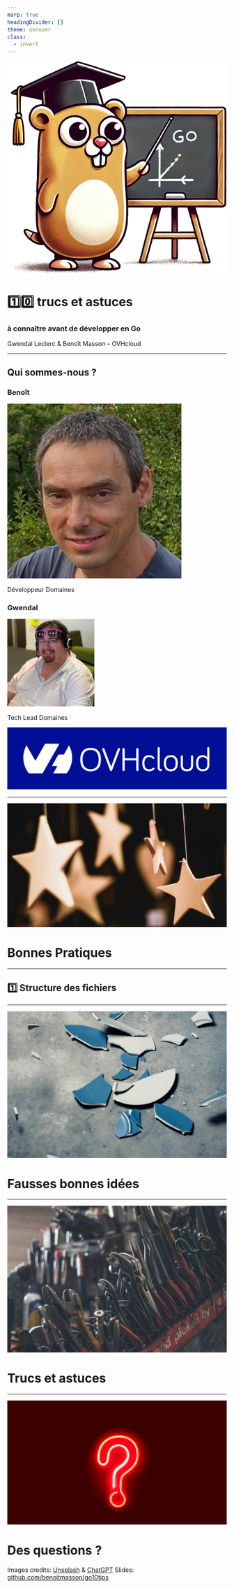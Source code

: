 ```yaml
---
marp: true
headingDivider: []
theme: uncover
class:
  - invert
---
```


<!-- markdownlint-disable MD001 MD026 MD033 MD045 -->

<!-- Compile to HTML with `marp -w -s --html true .` -->

<!-- https://marpit.marp.app/markdown -->

<style>
    @import url('./deck.css');
</style>

<div class="flex vertical center">

![height:250px](./images/gopher%20prof.png)

# 1️⃣0️⃣ trucs et astuces

### à connaître avant de développer en Go

Gwendal Leclerc & Benoît Masson – OVHcloud

</div>

---

<div class="flex vertical space-between">

## Qui sommes-nous ?

<div class="horizontal space-around">
<div class="vertical start">

### Benoît

![width:200px](./images/benoit.jpg)

Développeur Domaines

</div>
<div class="vertical start">

### Gwendal

![width:200px](./images/gwendal.png)

Tech Lead Domaines

</div>
</div>

![width:300px](./images/logo%20ovhcloud.png)

</div>

---

![bg cover opacity:0.5](./images/stars.jpg)

<div class="flex vertical space-around">

# Bonnes Pratiques

</div>

---

<div class="flex vertical space-between">

## 1️⃣ Structure des fichiers

</div>

---

![bg cover opacity:0.5](./images/broken.jpg)

<div class="flex vertical space-around">

# Fausses bonnes idées

</div>

---

![bg cover opacity:0.7](./images/tools.jpg)

<div class="flex vertical space-around">

# Trucs et astuces

</div>

---

![bg cover](./images/question.jpg)

<div class="flex vertical space-between">

# Des questions ?

<div class="horizontal end bottom-align">
<div class="footnotes">

Images credits: [Unsplash](https://unsplash.com) & [ChatGPT](https://chatgpt.com/)
Slides: [github.com/benoitmasson/go10tips](https://github.com/benoitmasson/go10tips/)

</div>
</div>

</div>
